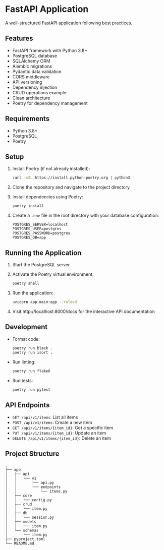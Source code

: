 # FastAPI Application

A well-structured FastAPI application following best practices.

## Features

- FastAPI framework with Python 3.8+
- PostgreSQL database
- SQLAlchemy ORM
- Alembic migrations
- Pydantic data validation
- CORS middleware
- API versioning
- Dependency injection
- CRUD operations example
- Clean architecture
- Poetry for dependency management

## Requirements

- Python 3.8+
- PostgreSQL
- Poetry

## Setup

1. Install Poetry (if not already installed):
   ```bash
   curl -sSL https://install.python-poetry.org | python3 -
   ```

2. Clone the repository and navigate to the project directory

3. Install dependencies using Poetry:
   ```bash
   poetry install
   ```

4. Create a `.env` file in the root directory with your database configuration:
   ```
   POSTGRES_SERVER=localhost
   POSTGRES_USER=postgres
   POSTGRES_PASSWORD=postgres
   POSTGRES_DB=app
   ```

## Running the Application

1. Start the PostgreSQL server

2. Activate the Poetry virtual environment:
   ```bash
   poetry shell
   ```

3. Run the application:
   ```bash
   uvicorn app.main:app --reload
   ```

4. Visit http://localhost:8000/docs for the interactive API documentation

## Development

- Format code:
  ```bash
  poetry run black .
  poetry run isort .
  ```

- Run linting:
  ```bash
  poetry run flake8
  ```

- Run tests:
  ```bash
  poetry run pytest
  ```

## API Endpoints

- `GET /api/v1/items`: List all items
- `POST /api/v1/items`: Create a new item
- `GET /api/v1/items/{item_id}`: Get a specific item
- `PUT /api/v1/items/{item_id}`: Update an item
- `DELETE /api/v1/items/{item_id}`: Delete an item

## Project Structure

```
.
├── app
│   ├── api
│   │   └── v1
│   │       ├── api.py
│   │       └── endpoints
│   │           └── items.py
│   ├── core
│   │   └── config.py
│   ├── crud
│   │   └── item.py
│   ├── db
│   │   └── session.py
│   ├── models
│   │   └── item.py
│   └── schemas
│       └── item.py
├── pyproject.toml
└── README.md
``` 